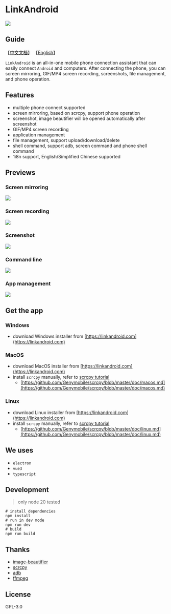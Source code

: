 # LinkAndroid

![](./screenshots/en/home.png)

## Guide

【[中文文档](./README-CN.md)】 【[English](./README.md)】

`LinkAndroid` is an all-in-one mobile phone connection assistant that can easily connect `Android` and computers. After connecting the phone, you can screen mirroring, GIF/MP4 screen recording, screenshots, file management, and phone operation.

## Features

- multiple phone connect supported
- screen mirroring, based on scrcpy, support phone operation
- screenshot, image beautifier will be opened automatically after screenshot
- GIF/MP4 screen recording
- application management
- file management, support upload/download/delete
- shell command, support adb, screen command and phone shell command
- 1i8n support, English/Simplified Chinese supported 

## Previews

### Screen mirroring

![](./screenshots/cn/mirror.png)

### Screen recording

![](./screenshots/cn/screenrecord.png)

### Screenshot

![](./screenshots/cn/screenshot.png)

### Command line

![](./screenshots/cn/screenshot.png)

### App management

![](./screenshots/cn/appmanage.png)

## Get the app

### Windows

- download Windows installer from [https://linkandroid.com](https://linkandroid.com)

### MacOS

- download MacOS installer from [https://linkandroid.com](https://linkandroid.com)
- install `scrcpy` manually, refer to [scrcpy tutorial](https://github.com/Genymobile/scrcpy)
    - [https://github.com/Genymobile/scrcpy/blob/master/doc/macos.md](https://github.com/Genymobile/scrcpy/blob/master/doc/macos.md)

### Linux

- download Linux installer from [https://linkandroid.com](https://linkandroid.com)
- install `scrcpy` manually, refer to [scrcpy tutorial](https://github.com/Genymobile/scrcpy)
    - [https://github.com/Genymobile/scrcpy/blob/master/doc/linux.md](https://github.com/Genymobile/scrcpy/blob/master/doc/linux.md)

## We uses

- `electron`
- `vue3`
- `typescript`

## Development

> only node 20 tested

```shell
# install dependencies
npm install
# run in dev mode
npm run dev
# build
npm run build
```

## Thanks

- [image-beautifier](https://github.com/CH563/image-beautifier)
- [scrcpy](https://github.com/Genymobile/scrcpy)
- [adb](https://developer.android.com/studio/command-line/adb)
- [ffmpeg](https://ffmpeg.org/)

## License

GPL-3.0
